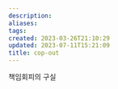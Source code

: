 ```yaml
---
description:
aliases: 
tags: 
created: 2023-03-26T21:10:29
updated: 2023-07-11T15:21:09
title: cop-out
---
```

책임회피의 구실